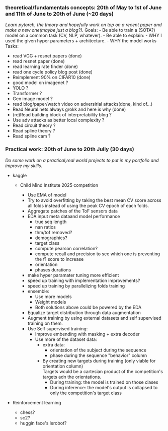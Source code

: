 ### theoretical/fundamentals concepts: 20th of May to 1st of June and 11th of June to 20th of June (~20 days)
*Learn pytorch, the theory and hopefully work on top on a recent paper and make a new one(maybe just a blog?).*
Goals:
    - Be able to train a (SOTA?) model on a common task (CV, NLP, whatever).
    - Be able to explain:
        - WHY I used the given hyper parameters + architecture.
        - WHY the model works 
Tasks:
- read VGG + resnet papers (done)
- read resnet paper (done)
- read learning rate finder (done)
- read one cycle policy blog post (done)
- Reimplement 90% on CIFAR10 (done)
- good model on imagenet ?
- YOLO ?
- Transformer ?
- Gen image model ?
- read blog/paper/watch video on adversirial attacks(done, kind of...)
- Read Neural nets always grokk and here is why (done)
- (re)Read building block of interpretability blog ?
- Use adv attacks as better local complexity ?
- Read circuit theory ?
- Read spline theory ?
- Read spline cam ?

### Practical work: 20th of June to 20th Jully (30 days)
*Do some work on a practical,real world projects to put in my portfolio and improve my skills.*
- kaggle  
    - Child Mind Institute 2025 competition
        -  Use EMA of model
        -  Try to avoid overfitting by taking the best mean CV score across all folds instead of using the peak CV epoch of each folds.
        - Aggregate patches of the ToF sensors data
        -  EDA input meta dataand model performance
            -  true seq length
            -  nan ratios
            -  thm/tof removed?
            -  demographics?
            -  target class
            -  compute pearson correlation?
            -  compute recall and precision to see which one is preventing the f1 score to increase
            -  orientation
            -  phases durations
        -  make hyper paramater tuning more efficient
        -  speed up training with implementation improvements?
        -  speed up training by parallelizing folds training
        -  ensemble:
            -  Use more models
            -  Weight models
            -  Both solutions above could be powered by the EDA
        - Equalize target distribution through data augmentation
        - Augment training by using external datasets and self supervised training on them.
        - Use Self supervised training:
            - Improve embending with masking + extra decoder
            - Use more of the dataset data:
                - extra data:
                    - orientation of the subject during the sequence
                    - phase during the sequence "behavior" column
                - By creating new targets during training (only viable for orientation column)  
                  Targets would be a cartesian product of the competition's targets adn the orientations.  
                  - During training: the model is trained on those clases
                  - During inference: the model's output is collapsed to only the competition's target class

        <!-- - Increase the number of rnn layers to 2. -->
        <!-- - Use 100% percentile for sequence len padding -->
        <!-- -  Collapse non-BFRBs target into a single one to ease learning -->
        <!-- - sequence wise std norm -->
        <!-- -  put std normalization step in the model to since we are using CV model ensemble -->
        <!-- -  Update hyperparams (again): -->
        <!--    -  Use smaller btach sizes, top notebooks use 64 batch size, I use 256 -->
        <!--    -  Use a lot more epochs, top notebooks use ~100 epochs where I only use ~25 -->
        <!--    -  Increase patience, top notebooks use 40 patience -->
        <!-- Use post/pre truncating/padding instead of center truncating/padding -->
        <!-- -  use third branch for thm input -->
        <!-- - use other paddig methods like "same" or "reflect" padding for convolutions and sequence padding -->
          
- Reinforcement learning
    - chess?
    - sc2?
    - huggin face's lerobot?
